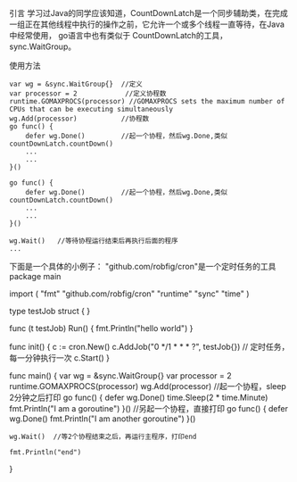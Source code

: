 
引言
学习过Java的同学应该知道，CountDownLatch是一个同步辅助类，在完成一组正在其他线程中执行的操作之前，它允许一个或多个线程一直等待，在Java中经常使用，
go语言中也有类似于 CountDownLatch的工具，sync.WaitGroup。

使用方法

    var wg = &sync.WaitGroup{}  //定义
	var processor = 2            //定义协程数
	runtime.GOMAXPROCS(processor) //GOMAXPROCS sets the maximum number of CPUs that can be executing simultaneously
	wg.Add(processor)           //协程数
	go func() {                
		defer wg.Done()         //起一个协程，然后wg.Done,类似 countDownLatch.countDown()
        ...
		...
	}()
	
	go func() {                
		defer wg.Done()         //起一个协程，然后wg.Done,类似 countDownLatch.countDown()
        ...
		...
	}()
	
	wg.Wait()   //等待协程运行结束后再执行后面的程序
	...

下面是一个具体的小例子：
"github.com/robfig/cron"是一个定时任务的工具
package main

import (
	"fmt"
	"github.com/robfig/cron"
	"runtime"
	"sync"
	"time"
)

type testJob struct {
}

func (t testJob) Run() {
	fmt.Println("hello world")
}

func init() {
	c := cron.New()
	c.AddJob("0 */1 * * * ?", testJob{})  // 定时任务，每一分钟执行一次
	c.Start()
}

func main() {
	var wg = &sync.WaitGroup{}
	var processor = 2
	runtime.GOMAXPROCS(processor)
	wg.Add(processor)
	//起一个协程，sleep 2分钟之后打印
	go func() {
		defer wg.Done()
		time.Sleep(2 * time.Minute)
		fmt.Println("I am a goroutine")
	}()
	//另起一个协程，直接打印
	go func() {
		defer wg.Done()
		fmt.Println("I am another goroutine")
	}()
    
	wg.Wait()  //等2个协程结束之后，再运行主程序，打印end

	fmt.Println("end")
}


